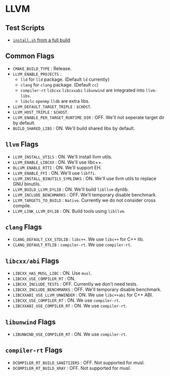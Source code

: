 # LLVM

## Test Scripts

- [`install.sh` from a full build](/scripts/llvm-full-install-pkg.sh)

## Common Flags

- `CMAKE_BUILD_TYPE` : Release.
- `LLVM_ENABLE_PROJECTS` :
  - `lld` for `lld` package. (Default `ld` currently)
  - `clang` for `clang` package. (Default `cc`)
  - `compiler-rt` `libcxx` `libcxxabi` `libunwind` are integrated into `llvm-libs`.
  - `libclc` `openmp` `lldb` are extra libs.
- `LLVM_DEFAULT_TARGET_TRIPLE` : `$CHOST`.
- `LLVM_HOST_TRIPLE` : `$CHOST`.
- `LLVM_ENABLE_PER_TARGET_RUNTIME_DIR` : OFF. We'll not seperate target dir by default.
- `BUILD_SHARED_LIBS` : ON. We'll build shared libs by default.

## `llvm` Flags

- `LLVM_INSTALL_UTILS` : ON. We'll install llvm utils.
- `LLVM_ENABLE_LIBCXX` : ON. We'll use libc++.
- `DLLVM_ENABLE_RTTI` : ON. We'll support EH.
- `LLVM_ENABLE_FFI` : ON. We'll use `libffi`.
- `LLVM_INSTALL_BINUTILS_SYMLINKS` : ON. We'll use llvm utils to replace GNU binutils.
- `LLVM_BUILD_LLVM_DYLIB` : ON. We'll build `libllvm` dynlib.
- `LLVM_INCLUDE_BENCHMARKS` : OFF. We'll temporary disable benchmark.
- `LLVM_TARGETS_TO_BUILD` : `Native`. Currently we do not consider cross compile.
- `LLVM_LINK_LLVM_DYLIB` : ON. Build tools using `libllvm`.

## `clang` Flags

- `CLANG_DEFAULT_CXX_STDLIB` : `libc++`. We use `libc++` for C++ lib.
- `CLANG_DEFAULT_RTLIB` : `compiler-rt`. We use `compiler-rt`.

## `libcxx/abi` Flags

- `LIBCXX_HAS_MUSL_LIBC` : ON. Use `musl`.
- `LIBCXX_USE_COMPILER_RT` : ON. 
- `LIBCXX_INCLUDE_TESTS` : OFF. Currently we don't need tests.
- `LIBCXX_INCLUDE_BENCHMARKS` : OFF. We'll temporary disable benchmark.
- `LIBCXXABI_USE_LLVM_UNWINDER` : ON. We use `libc++abi` for C++ ABI.
- `LIBCXX_USE_COMPILER_RT` : ON. We use `compiler-rt`.
- `LIBCXXABI_USE_COMPILER_RT` : ON. We use `compiler-rt`.

## `libunwind` Flags

- `LIBUNWIND_USE_COMPILER_RT` : ON. We use `compiler-rt`.

## `compiler-rt` Flags

- `DCOMPILER_RT_BUILD_SANITIZERS` : OFF. Not supported for musl.
- `DCOMPILER_RT_BUILD_XRAY` : OFF. Not supported for musl.
